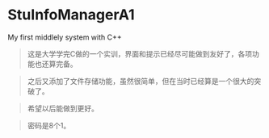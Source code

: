 # StuInfoManagerA1
My first middlely system with C++

>这是大学学完C做的一个实训，界面和提示已经尽可能做到友好了，各项功能也还算完备。

>之后又添加了文件存储功能，虽然很简单，但在当时已经算是一个很大的突破了。

>希望以后能做到更好。

>密码是8个1。
